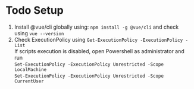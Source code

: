 
# Todo Setup

1. Install @vue/cli globally using: `npm install -g @vue/cli` and check using `vue --version`
2. Check ExecutionPolicy using `Get-ExecutionPolicy -ExecutionPolicy -List`  
If scripts execution is disabled, open Powershell as administrator and run  
`Set-ExecutionPolicy -ExecutionPolicy Unrestricted -Scope LocalMachine`  
`Set-ExecutionPolicy -ExecutionPolicy Unrestricted -Scope CurrentUser`